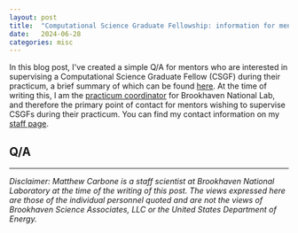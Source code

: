 ```yaml
---
layout: post
title:  "Computational Science Graduate Fellowship: information for mentors"
date:   2024-06-28
categories: misc
---
```


In this blog post, I've created a simple Q/A for mentors who are interested in supervising a Computational Science Graduate Fellow (CSGF) during their practicum, a brief summary of which can be found [here](https://www.krellinst.org/csgf/doe-lab-practicum). At the time of writing this, I am the [practicum coordinator](https://www.krellinst.org/csgf/doe-lab-practicum/brookhaven) for Brookhaven National Lab, and therefore the primary point of contact for mentors wishing to supervise CSGFs during their practicum. You can find my contact information on my [staff page](https://www.bnl.gov/staff/mcarbone).

## Q/A




---

_Disclaimer: Matthew Carbone is a staff scientist at Brookhaven National Laboratory at the time of the writing of this post. The views expressed here are those of the individual personnel quoted and are not the views of Brookhaven Science Associates, LLC or the United States Department of Energy._
